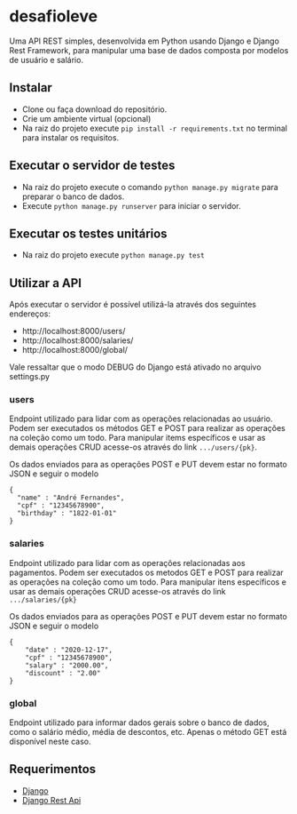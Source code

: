 # desafioleve
Uma API REST simples, desenvolvida em Python usando Django e Django Rest Framework, para manipular uma base de dados composta por modelos de usuário e salário. 

## Instalar
- Clone ou faça download do repositório.
- Crie um ambiente virtual (opcional)
- Na raiz do projeto execute ```pip install -r requirements.txt``` no terminal para instalar os requisitos.

## Executar o servidor de testes
- Na raiz do projeto execute o comando ```python manage.py migrate``` para preparar o banco de dados.
- Execute ```python manage.py runserver``` para iniciar o servidor.

## Executar os testes unitários
- Na raiz do projeto execute ```python manage.py test```

## Utilizar a API
Após executar o servidor é possível utilizá-la através dos seguintes endereços:

- http://localhost:8000/users/
- http://localhost:8000/salaries/
- http://localhost:8000/global/

Vale ressaltar que o modo DEBUG do Django está ativado no arquivo settings.py


### users
  Endpoint utilizado para lidar com as operações relacionadas ao usuário.
  Podem ser executados os métodos GET e POST para realizar as operações na coleção como um todo. 
  Para manipular items específicos e usar as demais operações CRUD acesse-os através do link ```.../users/{pk}```.
  
  Os dados enviados para as operações POST e PUT devem estar no formato JSON e seguir o modelo
  ```
  {
    "name" : "André Fernandes", 
    "cpf" : "12345678900", 
    "birthday" : "1822-01-01"
  }
  ```
  
### salaries
  Endpoint utilizado para lidar com as operações relacionadas aos pagamentos.
  Podem ser executados os metodos GET e POST para realizar as operações na coleção como um todo.
  Para manipular itens específicos e usar as demais operações CRUD acesse-os através do link ```.../salaries/{pk}```
  
  Os dados enviados para as operações POST e PUT devem estar no formato JSON e seguir o modelo
  ```
  {
      "date" : "2020-12-17",
      "cpf" : "12345678900",
      "salary" : "2000.00",
      "discount" : "2.00"
  }
  ```

### global
  Endpoint utilizado para informar dados gerais sobre o banco de dados, como o salário médio, média de descontos, etc.
  Apenas o método GET está disponível neste caso.


## Requerimentos
  - [Django](https://github.com/django/django)
  - [Django Rest Api](https://github.com/encode/django-rest-framework)



